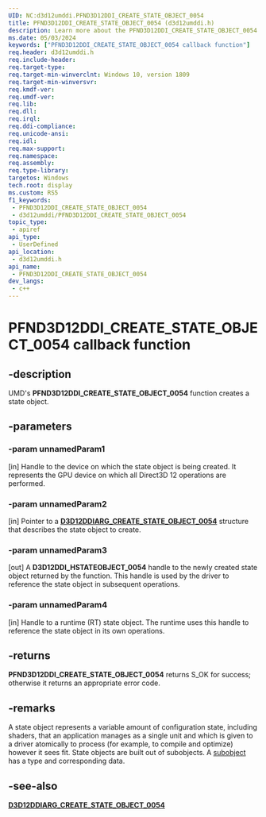 ```yaml
---
UID: NC:d3d12umddi.PFND3D12DDI_CREATE_STATE_OBJECT_0054
title: PFND3D12DDI_CREATE_STATE_OBJECT_0054 (d3d12umddi.h)
description: Learn more about the PFND3D12DDI_CREATE_STATE_OBJECT_0054 callback function.
ms.date: 05/03/2024
keywords: ["PFND3D12DDI_CREATE_STATE_OBJECT_0054 callback function"]
req.header: d3d12umddi.h
req.include-header: 
req.target-type: 
req.target-min-winverclnt: Windows 10, version 1809
req.target-min-winversvr: 
req.kmdf-ver: 
req.umdf-ver: 
req.lib: 
req.dll: 
req.irql: 
req.ddi-compliance: 
req.unicode-ansi: 
req.idl: 
req.max-support: 
req.namespace: 
req.assembly: 
req.type-library: 
targetos: Windows
tech.root: display
ms.custom: RS5
f1_keywords:
 - PFND3D12DDI_CREATE_STATE_OBJECT_0054
 - d3d12umddi/PFND3D12DDI_CREATE_STATE_OBJECT_0054
topic_type:
 - apiref
api_type:
 - UserDefined
api_location:
 - d3d12umddi.h
api_name:
 - PFND3D12DDI_CREATE_STATE_OBJECT_0054
dev_langs:
 - c++
---
```


# PFND3D12DDI_CREATE_STATE_OBJECT_0054 callback function

## -description

UMD's **PFND3D12DDI_CREATE_STATE_OBJECT_0054** function creates a state object.

## -parameters

### -param unnamedParam1

[in] Handle to the device on which the state object is being created. It represents the GPU device on which all Direct3D 12 operations are performed.

### -param unnamedParam2

[in] Pointer to a [**D3D12DDIARG_CREATE_STATE_OBJECT_0054**](ns-d3d12umddi-d3d12ddiarg_create_state_object_0054.md) structure that describes the state object to create.

### -param unnamedParam3

[out] A **D3D12DDI_HSTATEOBJECT_0054** handle to the newly created state object returned by the function. This handle is used by the driver to reference the state object in subsequent operations.

### -param unnamedParam4

[in] Handle to a runtime (RT) state object. The runtime uses this handle to reference the state object in its own operations.

## -returns

**PFND3D12DDI_CREATE_STATE_OBJECT_0054** returns S_OK for success; otherwise it returns an appropriate error code.

## -remarks

A state object represents a variable amount of configuration state, including shaders, that an application manages as a single unit and which is given to a driver atomically to process (for example, to compile and optimize) however it sees fit. State objects are built out of subobjects. A [subobject](ns-d3d12umddi-d3d12ddi_state_subobject_0054.md) has a type and corresponding data.

## -see-also

[**D3D12DDIARG_CREATE_STATE_OBJECT_0054**](ns-d3d12umddi-d3d12ddiarg_create_state_object_0054.md)
